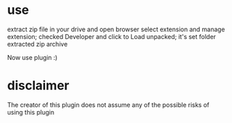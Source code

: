 # use 

extract zip file in your drive and open browser select extension and manage extension; checked Developer and click to Load unpacked; it's set folder extracted zip archive

Now use plugin :)


# disclaimer
The creator of this plugin does not assume any of the possible risks of using this plugin